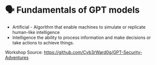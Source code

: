 # :speaking_head: Fundamentals of GPT models

* Artificial - Algorithm that enable machines to simulate or replicate human-like intelligence
* Intelligence the ability to process information and make decisions or take actions to achieve things.


Workshop Source: https://github.com/Cyb3rWard0g/GPT-Security-Adventures
